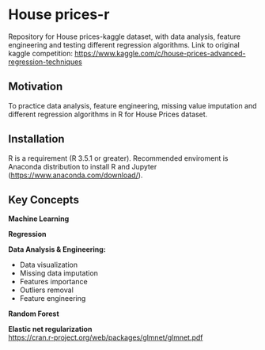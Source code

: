 # House prices-r
Repository for House prices-kaggle dataset, with data analysis, feature engineering  and testing different regression algorithms.
Link to original kaggle competition: https://www.kaggle.com/c/house-prices-advanced-regression-techniques

## Motivation

To practice data analysis, feature engineering, missing value imputation and different regression algorithms in R for House Prices dataset.

## Installation

R is a requirement (R 3.5.1 or greater). Recommended enviroment is Anaconda distribution to install R and Jupyter (https://www.anaconda.com/download/).

## Key Concepts 
__Machine Learning__  

__Regression__

__Data Analysis & Engineering:__  
- Data visualization 
- Missing data imputation 
- Features importance 
- Outliers removal 
- Feature engineering  

__Random Forest__

__Elastic net regularization__  
https://cran.r-project.org/web/packages/glmnet/glmnet.pdf
